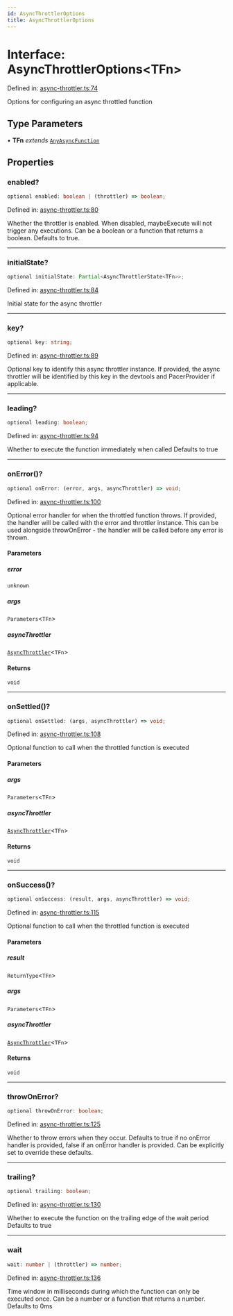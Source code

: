 ```yaml
---
id: AsyncThrottlerOptions
title: AsyncThrottlerOptions
---
```


<!-- DO NOT EDIT: this page is autogenerated from the type comments -->

# Interface: AsyncThrottlerOptions\<TFn\>

Defined in: [async-throttler.ts:74](https://github.com/TanStack/pacer/blob/main/packages/pacer/src/async-throttler.ts#L74)

Options for configuring an async throttled function

## Type Parameters

• **TFn** *extends* [`AnyAsyncFunction`](../../type-aliases/anyasyncfunction.md)

## Properties

### enabled?

```ts
optional enabled: boolean | (throttler) => boolean;
```

Defined in: [async-throttler.ts:80](https://github.com/TanStack/pacer/blob/main/packages/pacer/src/async-throttler.ts#L80)

Whether the throttler is enabled. When disabled, maybeExecute will not trigger any executions.
Can be a boolean or a function that returns a boolean.
Defaults to true.

***

### initialState?

```ts
optional initialState: Partial<AsyncThrottlerState<TFn>>;
```

Defined in: [async-throttler.ts:84](https://github.com/TanStack/pacer/blob/main/packages/pacer/src/async-throttler.ts#L84)

Initial state for the async throttler

***

### key?

```ts
optional key: string;
```

Defined in: [async-throttler.ts:89](https://github.com/TanStack/pacer/blob/main/packages/pacer/src/async-throttler.ts#L89)

Optional key to identify this async throttler instance.
If provided, the async throttler will be identified by this key in the devtools and PacerProvider if applicable.

***

### leading?

```ts
optional leading: boolean;
```

Defined in: [async-throttler.ts:94](https://github.com/TanStack/pacer/blob/main/packages/pacer/src/async-throttler.ts#L94)

Whether to execute the function immediately when called
Defaults to true

***

### onError()?

```ts
optional onError: (error, args, asyncThrottler) => void;
```

Defined in: [async-throttler.ts:100](https://github.com/TanStack/pacer/blob/main/packages/pacer/src/async-throttler.ts#L100)

Optional error handler for when the throttled function throws.
If provided, the handler will be called with the error and throttler instance.
This can be used alongside throwOnError - the handler will be called before any error is thrown.

#### Parameters

##### error

`unknown`

##### args

`Parameters`\<`TFn`\>

##### asyncThrottler

[`AsyncThrottler`](../../classes/asyncthrottler.md)\<`TFn`\>

#### Returns

`void`

***

### onSettled()?

```ts
optional onSettled: (args, asyncThrottler) => void;
```

Defined in: [async-throttler.ts:108](https://github.com/TanStack/pacer/blob/main/packages/pacer/src/async-throttler.ts#L108)

Optional function to call when the throttled function is executed

#### Parameters

##### args

`Parameters`\<`TFn`\>

##### asyncThrottler

[`AsyncThrottler`](../../classes/asyncthrottler.md)\<`TFn`\>

#### Returns

`void`

***

### onSuccess()?

```ts
optional onSuccess: (result, args, asyncThrottler) => void;
```

Defined in: [async-throttler.ts:115](https://github.com/TanStack/pacer/blob/main/packages/pacer/src/async-throttler.ts#L115)

Optional function to call when the throttled function is executed

#### Parameters

##### result

`ReturnType`\<`TFn`\>

##### args

`Parameters`\<`TFn`\>

##### asyncThrottler

[`AsyncThrottler`](../../classes/asyncthrottler.md)\<`TFn`\>

#### Returns

`void`

***

### throwOnError?

```ts
optional throwOnError: boolean;
```

Defined in: [async-throttler.ts:125](https://github.com/TanStack/pacer/blob/main/packages/pacer/src/async-throttler.ts#L125)

Whether to throw errors when they occur.
Defaults to true if no onError handler is provided, false if an onError handler is provided.
Can be explicitly set to override these defaults.

***

### trailing?

```ts
optional trailing: boolean;
```

Defined in: [async-throttler.ts:130](https://github.com/TanStack/pacer/blob/main/packages/pacer/src/async-throttler.ts#L130)

Whether to execute the function on the trailing edge of the wait period
Defaults to true

***

### wait

```ts
wait: number | (throttler) => number;
```

Defined in: [async-throttler.ts:136](https://github.com/TanStack/pacer/blob/main/packages/pacer/src/async-throttler.ts#L136)

Time window in milliseconds during which the function can only be executed once.
Can be a number or a function that returns a number.
Defaults to 0ms
